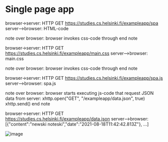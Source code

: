 # Single page app

browser->server: HTTP GET https://studies.cs.helsinki.fi/exampleapp/spa
server-->browser: HTML-code

note over browser:
browser invokes css-code through <link rel="stylesheet" type="text/css" href="/exampleapp/main.css" />
end note

browser->server: HTTP GET https://studies.cs.helsinki.fi/exampleapp/main.css
server-->browser: main.css

note over browser:
browser invokes css-code through <script type="text/javascript" src="/exampleapp/spa.js"></script>
end note

browser->server: HTTP GET https://studies.cs.helsinki.fi/exampleapp/spa.js
server-->browser: spa.js

note over browser:
browser starts executing js-code
that request JSON data from server:
    xhttp.open("GET", "/exampleapp/data.json", true)
    xhttp.send()
end note

browser->server: HTTP GET https://studies.cs.helsinki.fi/exampleapp/data.json
server-->browser: [{"content":"newski noteski","date":"2021-08-18T11:42:42.813Z"}, ...]

![image](https://user-images.githubusercontent.com/82242888/129970339-9667dec5-f60f-4b7f-9cc4-4bcb0cbbd65f.png)


